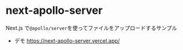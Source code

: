 # next-apollo-server

Next.js で`@apollo/server`を使ってファイルをアップロードするサンプル

- デモ
  <https://next-apollo-server.vercel.app/>
